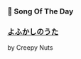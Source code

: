 ### 🎵 Song Of The Day

### [よふかしのうた](https://open.spotify.com/track/0LQs5gRhqJKLOl8fFukRsQ)

by Creepy Nuts
